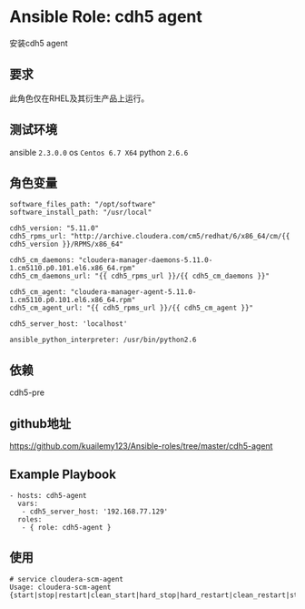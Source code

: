 # Ansible Role: cdh5 agent

安装cdh5 agent

## 要求

此角色仅在RHEL及其衍生产品上运行。

## 测试环境

ansible `2.3.0.0`
os `Centos 6.7 X64`
python `2.6.6`

## 角色变量
	software_files_path: "/opt/software"
	software_install_path: "/usr/local"

	cdh5_version: "5.11.0"
	cdh5_rpms_url: "http://archive.cloudera.com/cm5/redhat/6/x86_64/cm/{{ cdh5_version }}/RPMS/x86_64"

	cdh5_cm_daemons: "cloudera-manager-daemons-5.11.0-1.cm5110.p0.101.el6.x86_64.rpm"
	cdh5_cm_daemons_url: "{{ cdh5_rpms_url }}/{{ cdh5_cm_daemons }}"

	cdh5_cm_agent: "cloudera-manager-agent-5.11.0-1.cm5110.p0.101.el6.x86_64.rpm"
	cdh5_cm_agent_url: "{{ cdh5_rpms_url }}/{{ cdh5_cm_agent }}"

	cdh5_server_host: 'localhost'

	ansible_python_interpreter: /usr/bin/python2.6

## 依赖

cdh5-pre

## github地址
https://github.com/kuailemy123/Ansible-roles/tree/master/cdh5-agent

## Example Playbook

	- hosts: cdh5-agent
	  vars:
	   - cdh5_server_host: '192.168.77.129'
	  roles:
	   - { role: cdh5-agent }
	   
## 使用

```
# service cloudera-scm-agent 
Usage: cloudera-scm-agent {start|stop|restart|clean_start|hard_stop|hard_restart|clean_restart|status|condrestart}
```